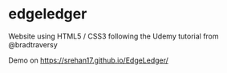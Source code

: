 # edgeledger

Website using HTML5 / CSS3 following the Udemy tutorial from @bradtraversy

Demo on https://srehan17.github.io/EdgeLedger/
